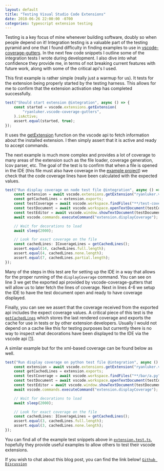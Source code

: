 ```yaml
---
layout: default
title: "Testing Visual Studio Code Extensions"
date: 2018-06-26 22:00:00 -0700
categories: typescript extension testing
---
```


Testing is a key focus of mine whenever building software, doubly so when people depend on it! Integration testing is a valuable part of the testing pyramid and one that I found difficulty in finding examples to use in [vscode-coverage-gutters](https://github.com/ryanluker/vscode-coverage-gutters). In the next few code snippets I outline some of the integration tests I wrote during development. I also dive into what confidence they provide me, in terms of not breaking current features with future work, along with some of the critical api's I used.

This first example is rather simple (really just a warmup for us). It tests for the extension being properly started by the testing harness. This allows for me to confirm that the extension activation step has completed successfully.

```ts
test("Should start extension @integration", async () => {
    const started = vscode.extensions.getExtension(
        "ryanluker.vscode-coverage-gutters",
    ).isActive;
    assert.equal(started, true);
});
```

It uses the [getExtension](https://code.visualstudio.com/docs/extensionAPI/vscode-api#extensions.getExtension) function on the vscode api to fetch information about the installed extension. I then simply assert that it is active and ready to accept commands.

The next example is much more complex and provides a lot of coverage to many areas of the extension such as the file loader, coverage generation, lcov parser, etc. The goal of the test is to confirm that when a file is opened in the IDE (this file must also have coverage in the [example project](https://github.com/ryanluker/vscode-coverage-gutters/tree/master/example/node)) we check that the code coverage lines have been calculated with the expected values.

```ts
test("Run display coverage on node test file @integration", async () => {
    const extension = await vscode.extensions.getExtension("ryanluker.vscode-coverage-gutters");
    const getCachedLines = extension.exports;
    const testCoverage = await vscode.workspace.findFiles("**/test-coverage.js", "**/node_modules/**");
    const testDocument = await vscode.workspace.openTextDocument(testCoverage[0]);
    const testEditor = await vscode.window.showTextDocument(testDocument);
    await vscode.commands.executeCommand("extension.displayCoverage");

    // Wait for decorations to load
    await sleep(2000);

    // Look for exact coverage on the file
    const cachedLines: ICoverageLines = getCachedLines();
    assert.equal(14, cachedLines.full.length);
    assert.equal(4, cachedLines.none.length);
    assert.equal(7, cachedLines.partial.length);
});
```

Many of the steps in this test are for setting up the IDE in a way that allows for the proper running of the `displayCoverage` command. You can see on line 3 we get the exported api provided by vscode-coverage-gutters that will allow us to later fetch the lines of coverage. Next in lines 4-6 we setup the IDE to have the test document open and ready to have coverage displayed.

Finally, you can see we assert that the coverage received from the exported api includes the expect coverage values. A critical piece of this test is the [`getCachedLines`](https://github.com/ryanluker/vscode-coverage-gutters/blob/v2.0.0/src/exportsapi.ts) which stores the last rendered coverage and exports the cache for use in tests or by other extension developers. Usually I would not depend on a cache like this for testing purposes but currently there is no way to inspect what decorations have been displayed to the IDE via the vscode api [[1]](https://github.com/Microsoft/vscode/issues/48364).

A similar example but for the xml-based coverage can be found below as well.

```ts
test("Run display coverage on python test file @integration", async () => {
    const extension = await vscode.extensions.getExtension("ryanluker.vscode-coverage-gutters");
    const getCachedLines = extension.exports;
    const testCoverage = await vscode.workspace.findFiles("**/bar/a.py", "**/node_modules/**");
    const testDocument = await vscode.workspace.openTextDocument(testCoverage[0]);
    const testEditor = await vscode.window.showTextDocument(testDocument);
    await vscode.commands.executeCommand("extension.displayCoverage");

    // Wait for decorations to load
    await sleep(2000);

    // Look for exact coverage on the file
    const cachedLines: ICoverageLines = getCachedLines();
    assert.equal(3, cachedLines.full.length);
    assert.equal(3, cachedLines.none.length);
});
```

You can find all of the example test snippets above in [`extension.test.ts`](https://github.com/ryanluker/vscode-coverage-gutters/blob/v2.0.0/test/extension.test.ts), hopefully they provide useful examples to allow others to test their vscode extensions.

If you wish to chat about this blog post, you can find the link below!
[`Github Discussion`](https://github.com/ryanluker/ryanluker.github.io/issues/1)